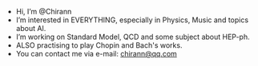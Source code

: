 -  Hi, I’m @Chirann
-  I’m interested in EVERYTHING, especially in Physics, Music and topics about AI.
-  I’m working on Standard Model, QCD and some subject about HEP-ph.
-  ALSO practising to play Chopin and Bach's works.
-  You can contact me via e-mail: chirann@qq.com

<!---
Chirann/Chirann is a ✨ special ✨ repository because its `README.md` (this file) appears on your GitHub profile.
You can click the Preview link to take a look at your changes.
--->
